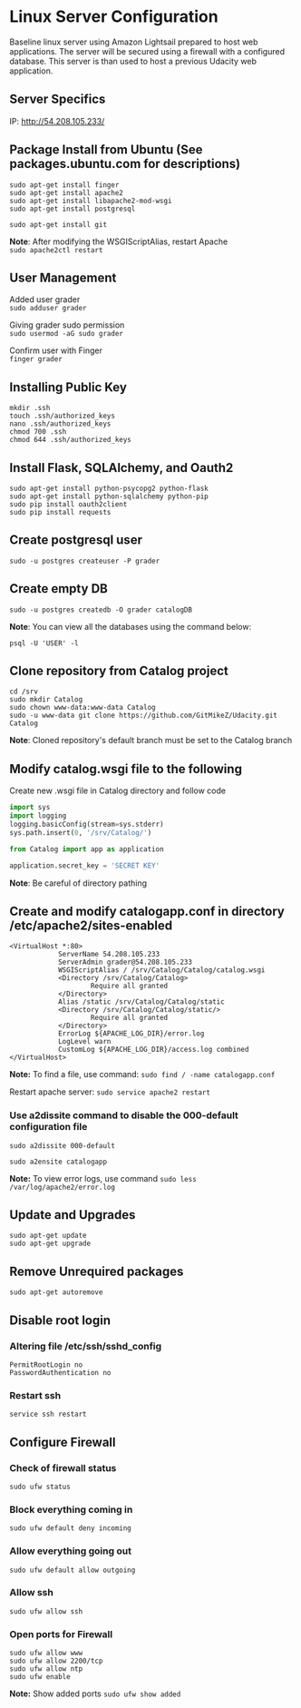 ﻿# Linux Server Configuration

Baseline linux server using Amazon Lightsail prepared to host web applications.
The server will be secured using a firewall with a configured database.
This server is than used to host a previous Udacity web application.

## Server Specifics

IP: http://54.208.105.233/

## Package Install from Ubuntu (See packages.ubuntu.com for descriptions)

```
sudo apt-get install finger
sudo apt-get install apache2
sudo apt-get install libapache2-mod-wsgi
sudo apt-get install postgresql

sudo apt-get install git
```

**Note**: After modifying the WSGIScriptAlias, restart Apache <br/>
`sudo apache2ctl restart`

## User Management

Added user grader <br/>
`sudo adduser grader` <br/>

Giving grader sudo permission <br/>
`sudo usermod -aG sudo grader`<br/>

Confirm user with Finger <br/>
`finger grader`<br/>

## Installing Public Key

```
mkdir .ssh
touch .ssh/authorized_keys
nano .ssh/authorized_keys
chmod 700 .ssh
chmod 644 .ssh/authorized_keys
```

## Install Flask, SQLAlchemy, and Oauth2

```
sudo apt-get install python-psycopg2 python-flask
sudo apt-get install python-sqlalchemy python-pip
sudo pip install oauth2client
sudo pip install requests
```

## Create postgresql user

`sudo -u postgres createuser -P grader`

## Create empty DB

`sudo -u postgres createdb -O grader catalogDB`

**Note**: You can view all the databases using the command below:

`psql -U 'USER' -l`

## Clone repository from Catalog project

```
cd /srv
sudo mkdir Catalog
sudo chown www-data:www-data Catalog
sudo -u www-data git clone https://github.com/GitMikeZ/Udacity.git Catalog
```

**Note**: Cloned repository's default branch must be set to the Catalog branch

## Modify catalog.wsgi file to the following

Create new .wsgi file in Catalog directory and follow code 

```python
import sys
import logging
logging.basicConfig(stream=sys.stderr)
sys.path.insert(0, '/srv/Catalog/')

from Catalog import app as application

application.secret_key = 'SECRET KEY'
```

**Note**: Be careful of directory pathing

## Create and modify catalogapp.conf in directory /etc/apache2/sites-enabled

```
<VirtualHost *:80>
            ServerName 54.208.105.233
            ServerAdmin grader@54.208.105.233
            WSGIScriptAlias / /srv/Catalog/Catalog/catalog.wsgi
            <Directory /srv/Catalog/Catalog>
                    Require all granted
            </Directory>
            Alias /static /srv/Catalog/Catalog/static
            <Directory /srv/Catalog/Catalog/static/>
                    Require all granted
            </Directory>
            ErrorLog ${APACHE_LOG_DIR}/error.log
            LogLevel warn
            CustomLog ${APACHE_LOG_DIR}/access.log combined
</VirtualHost>
```

**Note:** To find a file, use command: ```sudo find / -name catalogapp.conf``` 

Restart apache server: `sudo service apache2 restart`

### Use a2dissite command to disable the 000-default configuration file

`sudo a2dissite 000-default` <br/>

`sudo a2ensite catalogapp`

**Note:** To view error logs, use command ```sudo less /var/log/apache2/error.log```

## Update and Upgrades

`sudo apt-get update` <br/>
`sudo apt-get upgrade`

## Remove Unrequired packages

`sudo apt-get autoremove`

## Disable root login 

### Altering file /etc/ssh/sshd_config
`PermitRootLogin no` <br/>
`PasswordAuthentication no`

### Restart ssh
`service ssh restart`

## Configure Firewall

### Check of firewall status
`sudo ufw status` 

### Block everything coming in
`sudo ufw default deny incoming`

### Allow everything going out
`sudo ufw default allow outgoing`

### Allow ssh
`sudo ufw allow ssh`

### Open ports for Firewall
```
sudo ufw allow www
sudo ufw allow 2200/tcp
sudo ufw allow ntp
sudo ufw enable
```

**Note:** Show added ports ```sudo ufw show added```











